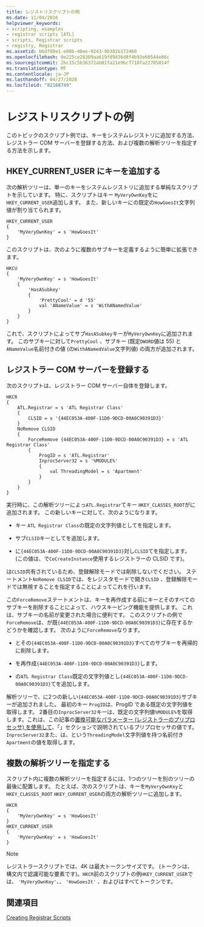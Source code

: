 ```yaml
---
title: レジストリスクリプトの例
ms.date: 11/04/2016
helpviewer_keywords:
- scripting, examples
- registrar scripts [ATL]
- scripts, Registrar scripts
- registry, Registrar
ms.assetid: b6df80e1-e08b-40ee-9243-9b381b172460
ms.openlocfilehash: 0e225ce28309aa619fd9436d8f4b93e60544e86c
ms.sourcegitcommit: 2bc15c5b36372ab01fa21e9bcf718fa22705814f
ms.translationtype: MT
ms.contentlocale: ja-JP
ms.lasthandoff: 04/27/2020
ms.locfileid: "82168749"
---
```

# <a name="registry-scripting-examples"></a>レジストリスクリプトの例

このトピックのスクリプト例では、キーをシステムレジストリに追加する方法、レジストラー COM サーバーを登録する方法、および複数の解析ツリーを指定する方法を示します。

## <a name="add-a-key-to-hkey_current_user"></a>HKEY_CURRENT_USER にキーを追加する

次の解析ツリーは、単一のキーをシステムレジストリに追加する単純なスクリプトを示しています。 特に、スクリプトはキー `MyVeryOwnKey`をに`HKEY_CURRENT_USER`追加します。 また、新しいキーにの既定の`HowGoesIt`文字列値が割り当てられます。

```rgs
HKEY_CURRENT_USER
{
    'MyVeryOwnKey' = s 'HowGoesIt'
}
```

このスクリプトは、次のように複数のサブキーを定義するように簡単に拡張できます。

```rgs
HKCU
{
    'MyVeryOwnKey' = s 'HowGoesIt'
    {
        'HasASubkey'
        {
            'PrettyCool' = d '55'
            val 'ANameValue' = s 'WithANamedValue'
        }
    }
}
```

これで、スクリプトによってサブ`HasASubkey`キーが`MyVeryOwnKey`に追加されます。 このサブキーに対して`PrettyCool` 、サブキー (既定`DWORD`値は 55) と`ANameValue`名前付きの値 (の`WithANamedValue`文字列値) の両方が追加されます。

## <a name="register-the-registrar-com-server"></a><a name="_atl_register_the_registrar_com_server"></a>レジストラー COM サーバーを登録する

次のスクリプトは、レジストラー COM サーバー自体を登録します。

```rgs
HKCR
{
    ATL.Registrar = s 'ATL Registrar Class'
    {
        CLSID = s '{44EC053A-400F-11D0-9DCD-00A0C90391D3}'
    }
    NoRemove CLSID
    {
        ForceRemove {44EC053A-400F-11D0-9DCD-00A0C90391D3} = s 'ATL Registrar Class'
        {
            ProgID = s 'ATL.Registrar'
            InprocServer32 = s '%MODULE%'
            {
                val ThreadingModel = s 'Apartment'
            }
        }
    }
}
```

実行時に、この解析ツリーによっ`ATL.Registrar`てキー `HKEY_CLASSES_ROOT`がに追加されます。 この新しいキーに対して、次のようになります。

- キー `ATL Registrar Class`の既定の文字列値としてを指定します。

- サブ`CLSID`キーとしてを追加します。

- に`{44EC053A-400F-11D0-9DCD-00A0C90391D3}`対し`CLSID`てを指定します。 (この値は、で`CoCreateInstance`使用するレジストラーの CLSID です)。

は`CLSID`共有されているため、登録解除モードでは削除しないでください。 ステートメント`NoRemove CLSID`では、をレジスタモードで開き`CLSID` 、登録解除モードでは無視することを指定することによってこれを行います。

この`ForceRemove`ステートメントは、キーを再作成する前にキーとそのすべてのサブキーを削除することによって、ハウスキーピング機能を提供します。 これは、サブキーの名前が変更された場合に便利です。 このスクリプトの例で`ForceRemove`は、が既`{44EC053A-400F-11D0-9DCD-00A0C90391D3}`に存在するかどうかを確認します。 次のように`ForceRemove`なります。

- とその`{44EC053A-400F-11D0-9DCD-00A0C90391D3}`すべてのサブキーを再帰的に削除します。

- を再作成`{44EC053A-400F-11D0-9DCD-00A0C90391D3}`します。

- の`ATL Registrar Class`既定の文字列値とし`{44EC053A-400F-11D0-9DCD-00A0C90391D3}`てを追加します。

解析ツリーで、に2つの新しい`{44EC053A-400F-11D0-9DCD-00A0C90391D3}`サブキーが追加されました。 最初のキー `ProgID`は、ProgID である既定の文字列値を取得します。 2番目の`InprocServer32`キーは、既定の文字列値`%MODULE%`を取得します。これは、この記事の[置換可能なパラメーター (レジストラーのプリプロセッサ) を使用して](../atl/using-replaceable-parameters-the-registrar-s-preprocessor.md)、「」セクションで説明されているプリプロセッサの値です。 `InprocServer32`また、は、という`ThreadingModel`文字列値を持つ名前付き`Apartment`の値を取得します。

## <a name="specify-multiple-parse-trees"></a>複数の解析ツリーを指定する

スクリプト内に複数の解析ツリーを指定するには、1つのツリーを別のツリーの最後に配置します。 たとえば、次のスクリプトは、キーを`MyVeryOwnKey`と`HKEY_CLASSES_ROOT` `HKEY_CURRENT_USER`の両方の解析ツリーに追加します。

```rgs
HKCR
{
    'MyVeryOwnKey' = s 'HowGoesIt'
}
HKEY_CURRENT_USER
{
    'MyVeryOwnKey' = s 'HowGoesIt'
}
```

> [!NOTE]
> レジストラースクリプトでは、4K は最大トークンサイズです。 (トークンは、構文内で認識可能な要素です)。`HKCR`前のスクリプトの例`HKEY_CURRENT_USER`では、 `'MyVeryOwnKey'`、、 `'HowGoesIt'` 、およびはすべてトークンです。

## <a name="see-also"></a>関連項目

[Creating Registrar Scripts](../atl/creating-registrar-scripts.md)
